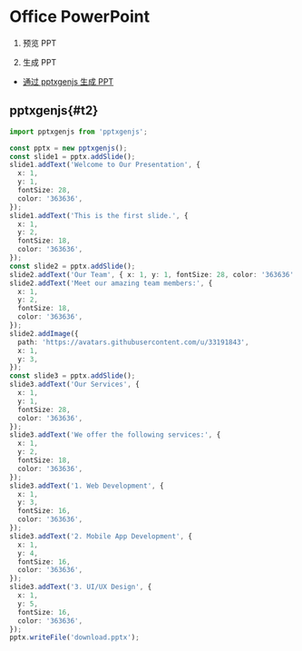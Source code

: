 <style>
.stackblitz {
  width: 100%;
  height: 500px;
  border: 1px solid #ccc;
}
</style>

# Office PowerPoint

1. 预览 PPT

2. 生成 PPT

- [通过 pptxgenjs 生成 PPT](#t2)

## pptxgenjs{#t2}

```ts
import pptxgenjs from 'pptxgenjs';
```

```ts
const pptx = new pptxgenjs();
const slide1 = pptx.addSlide();
slide1.addText('Welcome to Our Presentation', {
  x: 1,
  y: 1,
  fontSize: 28,
  color: '363636',
});
slide1.addText('This is the first slide.', {
  x: 1,
  y: 2,
  fontSize: 18,
  color: '363636',
});
const slide2 = pptx.addSlide();
slide2.addText('Our Team', { x: 1, y: 1, fontSize: 28, color: '363636' });
slide2.addText('Meet our amazing team members:', {
  x: 1,
  y: 2,
  fontSize: 18,
  color: '363636',
});
slide2.addImage({
  path: 'https://avatars.githubusercontent.com/u/33191843',
  x: 1,
  y: 3,
});
const slide3 = pptx.addSlide();
slide3.addText('Our Services', {
  x: 1,
  y: 1,
  fontSize: 28,
  color: '363636',
});
slide3.addText('We offer the following services:', {
  x: 1,
  y: 2,
  fontSize: 18,
  color: '363636',
});
slide3.addText('1. Web Development', {
  x: 1,
  y: 3,
  fontSize: 16,
  color: '363636',
});
slide3.addText('2. Mobile App Development', {
  x: 1,
  y: 4,
  fontSize: 16,
  color: '363636',
});
slide3.addText('3. UI/UX Design', {
  x: 1,
  y: 5,
  fontSize: 16,
  color: '363636',
});
pptx.writeFile('download.pptx');
```
